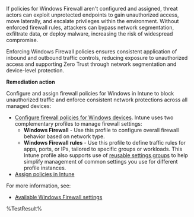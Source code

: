 If policies for Windows Firewall aren't configured and assigned, threat actors can exploit unprotected endpoints to gain unauthorized access, move laterally, and escalate privileges within the environment. Without enforced firewall rules, attackers can bypass network segmentation, exfiltrate data, or deploy malware, increasing the risk of widespread compromise.

Enforcing Windows Firewall policies ensures consistent application of inbound and outbound traffic controls, reducing exposure to unauthorized access and supporting Zero Trust through network segmentation and device-level protection.

**Remediation action**

Configure and assign firewall policies for Windows in Intune to block unauthorized traffic and enforce consistent network protections across all managed devices:

- [Configure firewall policies for Windows devices](https://learn.microsoft.com/intune/intune-service/protect/endpoint-security-firewall-policy?wt.mc_id=zerotrustrecommendations_automation_content_cnl_csasci). Intune uses two complementary profiles to manage firewall settings:
  - **Windows Firewall** - Use this profile to configure overall firewall behavior based on network type.
  - **Windows Firewall rules** - Use this profile to define traffic rules for apps, ports, or IPs, tailored to specific groups or workloads. This Intune profile also supports use of [reusable settings groups](https://learn.microsoft.com/intune/intune-service/protect/endpoint-security-firewall-policy?wt.mc_id=zerotrustrecommendations_automation_content_cnl_csasci#add-reusable-settings-groups-to-profiles-for-firewall-rules) to help simplify management of common settings you use for different profile instances.
- [Assign policies in Intune](https://learn.microsoft.com/intune/intune-service/configuration/device-profile-assign?wt.mc_id=zerotrustrecommendations_automation_content_cnl_csasci#assign-a-policy-to-users-or-groups)

For more information, see:  
- [Available Windows Firewall settings](https://learn.microsoft.com/intune/intune-service/protect/endpoint-security-firewall-profile-settings?wt.mc_id=zerotrustrecommendations_automation_content_cnl_csasci#windows-firewall-profile)
<!--- Results --->
%TestResult%

